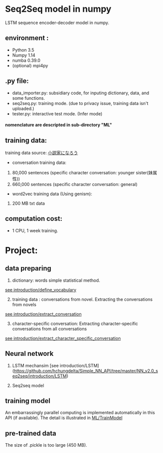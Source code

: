 # Seq2Seq model in numpy

LSTM sequence encoder-decoder model in numpy.

## environment :
* Python 3.5
* Numpy 1.14
* numba 0.39.0
* (optional) mpi4py

## .py file:
* data_importer.py: subsidiary code, for inputing dictionary, data, and some functions.
* seq2seq.py: training mode. (due to privacy issue, training data isn't uploaded.)
* tester.py: interactive test mode. (Infer mode)
#### nomenclature are descripted in sub-directory "ML"

## training data:
training data source: [小説家になろう](https://syosetu.com/)
*  conversation training data: 
1. 80,000 sentences (specific character conversation: younger sister(妹属性))
2. 660,000 sentences (specific character conversation: general)

* word2vec training data (Using genism):
1. 200 MB txt data  

## computation cost:
* 1 CPU, 1 week training.

# Project:

## data preparing
1. dictionary: words simple statistical method. 

[see introduction/define_vocabulary](https://github.com/hchungdelta/Simple_NN_API/tree/master/NN_v2.0_seq2seq/introduction/define_vocabulary) 


2. training data : conversations from novel.
Extracting the conversations from novels  

[see introduction/extract_conversation](https://github.com/hchungdelta/Simple_NN_API/tree/master/NN_v2.0_seq2seq/introduction/extract_conversation)

3. character-specific conversation: 
Extracting character-specific conversations from all conversations  

[see introduction/extract_character_specific_conversation](https://github.com/hchungdelta/Simple_NN_API/tree/master/NN_v2.0_seq2seq/introduction/extract_character_specific_conversation)


## Neural network
1. LSTM mechansim
[see introduction/LSTM]
(https://github.com/hchungdelta/Simple_NN_API/tree/master/NN_v2.0_seq2seq/introduction/LSTM)

2. Seq2seq model


## training model
An embarrassingly parallel computing is implemented automatically in this API (if available).
The detail is illustrated in [ML/TrainModel](https://github.com/hchungdelta/Simple_NN_API/tree/master/NN_v2.0_seq2seq/ML/TrainModel)


## pre-trained data

The size of .pickle is too large (450 MB). 


